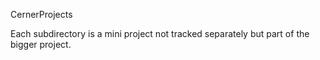 CernerProjects

Each subdirectory is a mini project not tracked separately but part of the bigger project.
